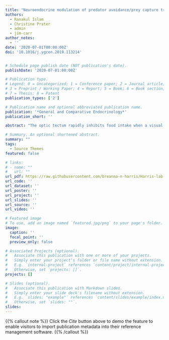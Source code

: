 ```yaml
---
title: "Neuroendocrine modulation of predator avoidance/prey capture tradeoffs: Role of tectal NPY2R receptors"
authors:
  - Ranakul Islam
  - Christine Prater
  - admin
  - jim-carr
author_notes:
  - ''
date: '2020-07-01T00:00:00Z'
doi: '10.1016/j.ygcen.2019.113214'


# Schedule page publish date (NOT publication's date).
publishDate: '2020-07-01:00:00Z'

# Publication type.
# Legend: 0 = Uncategorized; 1 = Conference paper; 2 = Journal article;
# 3 = Preprint / Working Paper; 4 = Report; 5 = Book; 6 = Book section;
# 7 = Thesis; 8 = Patent
publication_types: ['2']

# Publication name and optional abbreviated publication name.
publication: '*General and Comparative Endocrinology*'
publication_short: ''

abstract: "The optic tectum rapidly inhibits food intake when a visual threat is present. Anatomical and electrophysiological evidence support a role for neuropeptide Y (NPY), originating from cells in the thalamus, in the tectal inhibition of prey capture. Here we test the hypothesis that tectal NPY receptor type 2 (NPY2R) influences prey-capture and predator-avoidance responses in the African clawed frog, Xenopus laevis. We tested two questions: 1) Does tectal NPY administration decrease food intake and alter prey-capture behavior? 2) Does tectal administration of a NPY2R antagonist increase food intake, alter prey-capture behavior, and alter predator avoidance behavior? NPY microinjected bilaterally into the tecta failed to significantly alter food intake at any dose tested, although predator presence significantly reduced food intake. However, NPY differentially altered discrete components of prey capture including increasing the latency to contact food and reducing the amount of time in contact with food. These effects were blocked by the NPY2R antagonist BIIE0246. Additionally, BIIE0246 elevated food intake on its own after bilateral tectal microinjection. Furthermore, BIIE0246 reversed the reduction of food intake caused by exposure to a predator. Overall, these findings indicate that tectal NPY2R activation causes frogs to consume food more quickly, which may be adaptive in predator-rich environments. Blocking tectal NPY2R increases baseline food intake and reduces or eliminates predator-induced changes in prey capture and food intake."

# Summary. An optional shortened abstract.
summary: ""
tags:
  - Source Themes
featured: false

# links:
# - name: ""
#   url: ""
url_pdf: https://raw.githubusercontent.com/breanna-n-harris/Harris-lab-website/75c940d23ce1a553b3cf20cfba7c705a4fcc9e35/content/publication/Islam_etal_NPY2R_predator_avoidance/Islam_etal_NPY2R_predator_avoidance.pdf
url_code: ''
url_dataset: ''
url_poster: ''
url_project: ''
url_slides: ''
url_source: ''
url_video: ''

# Featured image
# To use, add an image named `featured.jpg/png` to your page's folder.
image:
  caption: ''
  focal_point: ''
  preview_only: false

# Associated Projects (optional).
#   Associate this publication with one or more of your projects.
#   Simply enter your project's folder or file name without extension.
#   E.g. `internal-project` references `content/project/internal-project/index.md`.
#   Otherwise, set `projects: []`.
projects: []

# Slides (optional).
#   Associate this publication with Markdown slides.
#   Simply enter your slide deck's filename without extension.
#   E.g. `slides: "example"` references `content/slides/example/index.md`.
#   Otherwise, set `slides: ""`.
slides:
---
```


{{% callout note %}}
Click the _Cite_ button above to demo the feature to enable visitors to import publication metadata into their reference management software.
{{% /callout %}}
